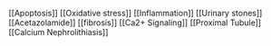 [[Apoptosis]]
[[Oxidative stress]]
[[Inflammation]]
[[Urinary stones]]
[[Acetazolamide]]
[[fibrosis]]
[[Ca2+ Signaling]]
[[Proximal Tubule]]
[[Calcium Nephrolithiasis]]
